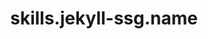 ---
layout: skill
unique-name: jekyll-ssg
type: static-site-generator
title: skills.jekyll-ssg.name
description: skills.jekyll-ssg.desc
proficiency-level: 40
last-update: 2020-10-12 9:00:00 -0400
---